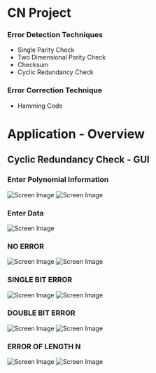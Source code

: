 # CN Project

### Error Detection Techniques 

  - Single Parity Check
  - Two Dimensional Parity Check
  - Checksum
  - Cyclic Redundancy Check

### Error Correction Technique 

  - Hamming Code

# Application - Overview

## Cyclic Redundancy Check - GUI

### Enter Polynomial Information

<img src="/Images/CRC/CRC1.png" alt="Screen Image" >
<img src="/Images/CRC/CRC2.png" alt="Screen Image" >

### Enter Data 

<img src="/Images/CRC/CRC3.png" alt="Screen Image" >

### NO ERROR 

<img src="/Images/CRC/CRC4.png" alt="Screen Image" >
<img src="/Images/CRC/CRC5.png" alt="Screen Image" >

### SINGLE BIT ERROR 

<img src="/Images/CRC/CRC6.png" alt="Screen Image" >
<img src="/Images/CRC/CRC7.png" alt="Screen Image" >

### DOUBLE BIT ERROR 

<img src="/Images/CRC/CRC8.png" alt="Screen Image" >
<img src="/Images/CRC/CRC9.png" alt="Screen Image" >

### ERROR OF LENGTH N

<img src="/Images/CRC/CRC10.png" alt="Screen Image" >
<img src="/Images/CRC/CRC11.png" alt="Screen Image" >